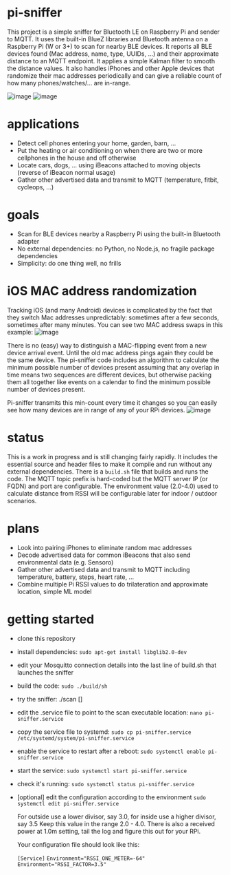 # pi-sniffer
This project is a simple sniffer for Bluetooth LE on Raspberry Pi and sender to MQTT. It uses the built-in BlueZ libraries and Bluetooth antenna on a Raspberry Pi (W or 3+) to scan for nearby BLE devices. 
It reports all BLE devices found (Mac address, name, type, UUIDs, ...) and their approximate distance to an MQTT endpoint. It applies a simple
Kalman filter to smooth the distance values. It also handles iPhones and other Apple devices that randomize their mac addresses periodically and can give a reliable count of how many phones/watches/... are in-range.

![image](https://user-images.githubusercontent.com/347540/85953280-1cb7f300-b924-11ea-96d5-07c217a57e24.png "Multiple Pis and many BLE devices in action")
![image](https://user-images.githubusercontent.com/347540/85953412-dd3dd680-b924-11ea-8eeb-a3b328f91d19.png "A single stationary device")

# applications
* Detect cell phones entering your home, garden, barn, ...
* Put the heating or air conditioning on when there are two or more cellphones in the house and off otherwise
* Locate cars, dogs, ... using iBeacons attached to moving objects (reverse of iBeacon normal usage) 
* Gather other advertised data and transmit to MQTT (temperature, fitbit, cycleops, ...)

# goals
* Scan for BLE devices nearby a Raspberry Pi using the built-in Bluetooth adapter
* No external dependencies: no Python, no Node.js, no fragile package dependencies
* Simplicity: do one thing well, no frills

# iOS MAC address randomization
Tracking iOS (and many Android) devices is complicated by the fact that they switch Mac addresses unpredictably: sometimes after a few seconds, sometimes after many minutes. You can see two MAC address swaps in this example:
![image](https://user-images.githubusercontent.com/347540/85953525-cc419500-b925-11ea-9693-012aeaa61b60.png)

There is no (easy) way to distinguish a MAC-flipping event from a new device arrival event. Until the old mac address pings again they could be the same device.
The pi-sniffer code includes an algorithm to calculate the minimum possible number of devices present assuming that any overlap in time means two sequences are different devices, but otherwise packing them all together like events on a calendar to find the minimum possible number of devices present.

Pi-sniffer transmits this min-count every time it changes so you can easily see how many devices are in range of any of your RPi devices.
![image](https://user-images.githubusercontent.com/347540/85953581-54279f00-b926-11ea-8d02-fb155d409f61.png)


# status
This is a work in progress and is still changing fairly rapidly.
It includes the essential source and header files to make it compile and run without any external dependencies. 
There is a `build.sh` file that builds and runs the code. 
The MQTT topic prefix is hard-coded but the MQTT server IP (or FQDN) and port are configurable.
The environment value (2.0-4.0) used to calculate distance from RSSI will be configurable later for indoor / outdoor scenarios.

# plans
* Look into pairing iPhones to eliminate random mac addresses
* Decode advertised data for common iBeacons that also send environmental data (e.g. Sensoro)
* Gather other advertised data and transmit to MQTT including temperature, battery, steps, heart rate, ...
* Combine multiple Pi RSSI values to do trilateration and approximate location, simple ML model

# getting started

* clone this repository
* install dependencies:    `sudo apt-get install libglib2.0-dev`
* edit your Mosquitto connection details into the last line of build.sh that launches the sniffer
* build the code:   `sudo ./build/sh`
* try the sniffer: ./scan <mqtt server ip> [<port>]
* edit the .service file to point to the scan executable location:
    `nano pi-sniffer.service`

* copy the service file to systemd:
    `sudo cp pi-sniffer.service /etc/systemd/system/pi-sniffer.service`

* enable the service to restart after a reboot:
    `sudo systemctl enable pi-sniffer.service`

* start the service:
    `sudo systemctl start pi-sniffer.service`

* check it's running:
    `sudo systemctl status pi-sniffer.service`

* [optional] edit the configuration according to the environment
    `sudo systemctl edit pi-sniffer.service`

    For outside use a lower divisor, say 3.0, for inside use a higher divisor, say 3.5
    Keep this value in the range 2.0 - 4.0.
    There is also a received power at 1.0m setting, tail the log and figure this out for your RPi.

    Your configuration file should look like this:

    `[Service]`
    `Environment="RSSI_ONE_METER=-64"`
    `Environment="RSSI_FACTOR=3.5"`
